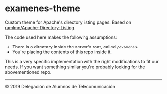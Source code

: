 examenes-theme
==============

Custom theme for Apache's directory listing pages. Based on
[ramlmn/Apache-Directory-Listing](https://github.com/ramlmn/Apache-Directory-Listing).

The code used here makes the following assumptions:

  * There is a directory inside the server's root, called `/examenes`.
  * You're placing the contents of this repo inside it.

This is a very specific implementation with the right modifications to fit our
needs. If you want something similar you're probably looking for the
abovementioned repo.

---

&copy; 2019 Delegación de Alumnos de Telecomunicación
